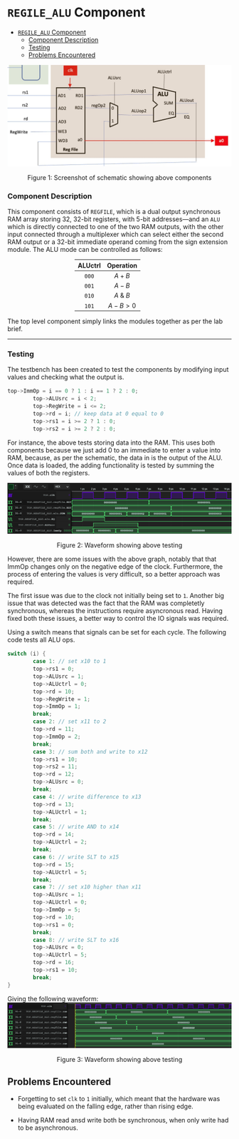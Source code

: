 # `REGILE_ALU` Component

- [`REGILE_ALU` Component](#regile_alu-component)
    - [Component Description](#component-description)
    - [Testing](#testing)
  - [Problems Encountered](#problems-encountered)


![schem](./images/SCHEMATIC.png)
<p style="text-align: center">Figure 1: Screenshot of schematic showing above components</p>


### Component Description

This component consists of `REGFILE`, which is a dual output synchronous RAM array storing 32, 32-bit registers, with 5-bit addresses—and an `ALU` which is directly connected to one of the two RAM outputs, with the other input connected through a multiplexer which can select either the second RAM output or a 32-bit immediate operand coming from the sign extension module. The ALU mode can be controlled as follows:

<div style="margin-left: auto;
            margin-right: auto;
            width: 40%">

| ALUctrl | Operation   |
|:-------:|:-----------:|
| `000`   | $A + B$     |
| `001`   | $A - B$     |
| `010`   | $A\ \&\ B$  |
| `101`   | $A - B > 0$ |

</div>

The top level component simply links the modules together as per the lab brief.

---

### Testing

The testbench has been created to test the components by modifying input values and checking what the output is.

```cpp
top->ImmOp = i == 0 ? 1 : i == 1 ? 2 : 0;
        top->ALUsrc = i < 2;
        top->RegWrite = i <= 2;
        top->rd = i; // keep data at 0 equal to 0
        top->rs1 = i >= 2 ? 1 : 0;
        top->rs2 = i >= 2 ? 2 : 0;
```
For instance, the above tests storing data into the RAM. This uses both components because we just add 0 to an immediate to enter a value into RAM, because, as per the schematic, the data in is the output of the ALU.
Once data is loaded, the adding functionality is tested by summing the values of both the registers.

![wave1](./images/WAVEFORM1.png)
<p style="text-align: center">Figure 2: Waveform showing above testing</p>

However, there are some issues with the above graph, notably that that ImmOp changes only on the negative edge of the clock. Furthermore, the process of entering the values is very difficult, so a better approach was required.

The first issue was due to the clock not initially being set to `1`. Another big issue that was detected was the fact that the RAM was completetly synchronous, whereas the instructions require asyncronous read. Having fixed both these issues, a better way to control the IO signals was required.

Using a switch means that signals can be set for each cycle. The following code tests all ALU ops.

```cpp
switch (i) {
        case 1: // set x10 to 1
        top->rs1 = 0;
        top->ALUsrc = 1;
        top->ALUctrl = 0;
        top->rd = 10;
        top->RegWrite = 1;
        top->ImmOp = 1;
        break;
        case 2: // set x11 to 2
        top->rd = 11;
        top->ImmOp = 2;
        break;
        case 3: // sum both and write to x12
        top->rs1 = 10;
        top->rs2 = 11;
        top->rd = 12;
        top->ALUsrc = 0;
        break;
        case 4: // write difference to x13
        top->rd = 13;
        top->ALUctrl = 1;
        break;
        case 5: // write AND to x14
        top->rd = 14;
        top->ALUctrl = 2;
        break;
        case 6: // write SLT to x15
        top->rd = 15;
        top->ALUctrl = 5;
        break;
        case 7: // set x10 higher than x11
        top->ALUsrc = 1;
        top->ALUctrl = 0;
        top->ImmOp = 5;
        top->rd = 10;
        top->rs1 = 0;
        break;
        case 8: // write SLT to x16
        top->ALUsrc = 0;
        top->ALUctrl = 5;
        top->rd = 16;
        top->rs1 = 10;
        break;
}
```
Giving the following waveform:
![wave2](./images/WAVEFORM2.png)
<p style="text-align: center">Figure 3: Waveform showing above testing</p>

## Problems Encountered

- Forgetting to set `clk` to `1` initially, which meant that the hardware was being evaluated on the falling edge, rather than rising edge.

- Having RAM read ansd write both be synchronous, when only write had to be asynchronous.